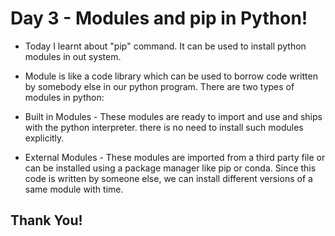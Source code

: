 # Day 3 - Modules and pip in Python!

- Today I learnt about "pip" command. It can be used to install python modules in out system.

- Module is like a code library which can be used to borrow code written by somebody else in our python program. There are two types of modules in python:

- Built in Modules - These modules are ready to import and use and ships with the python interpreter. there is no need to install such modules explicitly.
- External Modules - These modules are imported from a third party file or can be installed using a package manager like pip or conda. Since this code is written by someone else, we can install different versions of a same module with time.

<!-- REPl = Read Evaluate Print Loop -->

## Thank You!